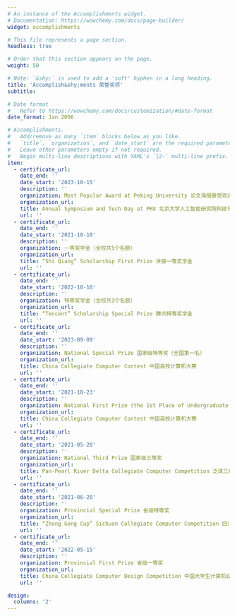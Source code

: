 ```yaml
---
# An instance of the Accomplishments widget.
# Documentation: https://wowchemy.com/docs/page-builder/
widget: accomplishments

# This file represents a page section.
headless: true

# Order that this section appears on the page.
weight: 50

# Note: `&shy;` is used to add a 'soft' hyphen in a long heading.
title: 'Accomplish&shy;ments 荣誉奖项'
subtitle:

# Date format
#   Refer to https://wowchemy.com/docs/customization/#date-format
date_format: Jan 2006

# Accomplishments.
#   Add/remove as many `item` blocks below as you like.
#   `title`, `organization`, and `date_start` are the required parameters.
#   Leave other parameters empty if not required.
#   Begin multi-line descriptions with YAML's `|2-` multi-line prefix.
item:
  - certificate_url:
    date_end: ''
    date_start: '2023-10-15'
    description: ''
    organization: Most Popular Award at Peking University 论文海报最受欢迎奖
    organization_url: 
    title: Annual Symposium and Tech Day at PKU 北京大学人工智能研究院科技节
    url: ''
  - certificate_url:
    date_end: ''
    date_start: '2021-10-10'
    description: ''
    organization: 一等奖学金（全校共5个名额）
    organization_url: 
    title: “Shi Qiang” Scholarship First Prize 世强一等奖学金
    url: ''
  - certificate_url:
    date_end: ''
    date_start: '2022-10-10'
    description: ''
    organization: 特等奖学金（全校共3个名额）
    organization_url: 
    title: “Tencent” Scholarship Special Prize 腾讯特等奖学金
    url: ''
  - certificate_url:
    date_end: ''
    date_start: '2023-09-09'
    description: ''
    organization: National Special Prize 国家级特等奖（全国第一名）
    organization_url: 
    title: China Collegiate Computer Contest 中国高校计算机大赛
    url: ''
  - certificate_url:
    date_end: ''
    date_start: '2021-10-23'
    description: ''
    organization: National First Prize (the 1st Place of Undergraduate Group) 国家级一等奖（本科组第一名）
    organization_url: 
    title: China Collegiate Computer Contest 中国高校计算机大赛
    url: ''
  - certificate_url: 
    date_end: ''
    date_start: '2021-05-20'
    description: ''
    organization: National Third Prize 国家级三等奖
    organization_url: 
    title: Pan-Pearl River Delta Collegiate Computer Competition 泛珠三角大学生计算机作品赛
    url: ''
  - certificate_url: 
    date_end: ''
    date_start: '2021-06-20'
    description: ''
    organization: Provincial Special Prize 省级特等奖
    organization_url: 
    title: “Zhong Gong Cup” Sichuan Collegiate Computer Competition 四川省大学生计算机作品赛
    url: ''
  - certificate_url: 
    date_end: ''
    date_start: '2022-05-15'
    description: ''
    organization: Provincial First Prize 省级一等奖
    organization_url: 
    title: China Collegiate Computer Design Competition 中国大学生计算机设计大赛
    url: ''

design:
  columns: '2'
---
```

